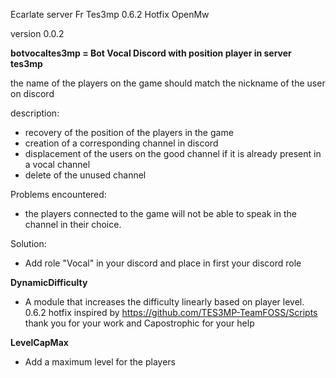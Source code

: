 Ecarlate server Fr
Tes3mp 0.6.2 Hotfix
OpenMw

version 0.0.2

**botvocaltes3mp = Bot Vocal Discord with position player in server tes3mp**

the name of the players on the game should match the nickname of the user on discord

description:
- recovery of the position of the players in the game
- creation of a corresponding channel in discord
- displacement of the users on the good channel if it is already present in a vocal channel
- delete of the unused channel

Problems encountered:

- the players connected to the game will not be able to speak in the channel in their choice.

Solution: 

- Add role "Vocal" in your discord and place in first your discord role

**DynamicDifficulty**

- A module that increases the difficulty linearly based on player level. 0.6.2 hotfix
inspired by https://github.com/TES3MP-TeamFOSS/Scripts thank you for your work and Capostrophic for your help

**LevelCapMax**

- Add a maximum level for the players

